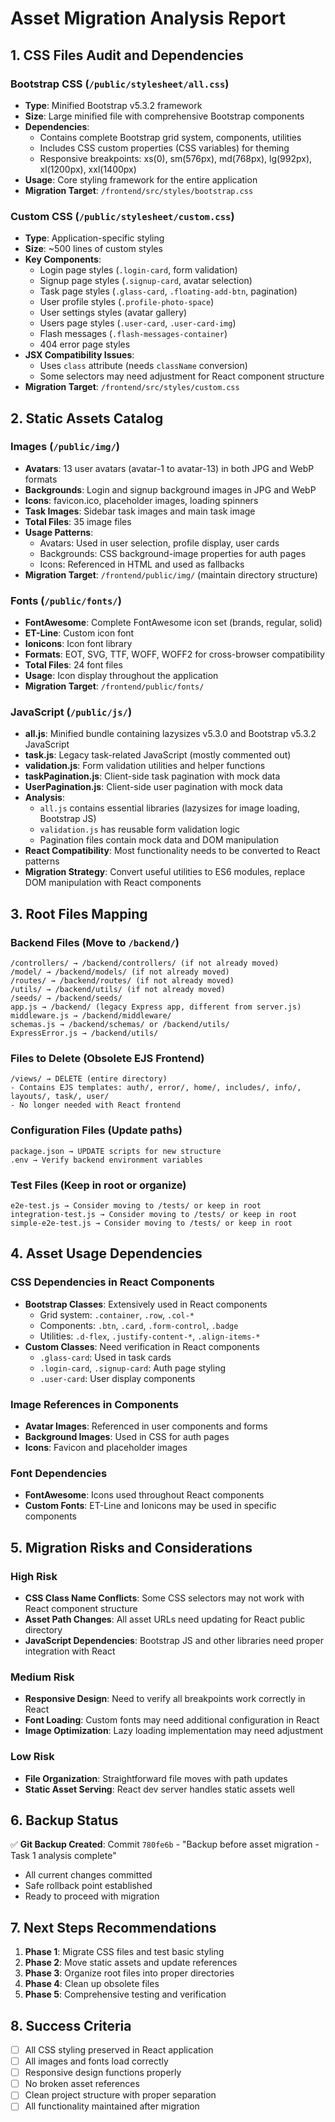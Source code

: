 # Asset Migration Analysis Report

## 1. CSS Files Audit and Dependencies

### Bootstrap CSS (`/public/stylesheet/all.css`)
- **Type**: Minified Bootstrap v5.3.2 framework
- **Size**: Large minified file with comprehensive Bootstrap components
- **Dependencies**: 
  - Contains complete Bootstrap grid system, components, utilities
  - Includes CSS custom properties (CSS variables) for theming
  - Responsive breakpoints: xs(0), sm(576px), md(768px), lg(992px), xl(1200px), xxl(1400px)
- **Usage**: Core styling framework for the entire application
- **Migration Target**: `/frontend/src/styles/bootstrap.css`

### Custom CSS (`/public/stylesheet/custom.css`)
- **Type**: Application-specific styling
- **Size**: ~500 lines of custom styles
- **Key Components**:
  - Login page styles (`.login-card`, form validation)
  - Signup page styles (`.signup-card`, avatar selection)
  - Task page styles (`.glass-card`, `.floating-add-btn`, pagination)
  - User profile styles (`.profile-photo-space`)
  - User settings styles (avatar gallery)
  - Users page styles (`.user-card`, `.user-card-img`)
  - Flash messages (`.flash-messages-container`)
  - 404 error page styles
- **JSX Compatibility Issues**: 
  - Uses `class` attribute (needs `className` conversion)
  - Some selectors may need adjustment for React component structure
- **Migration Target**: `/frontend/src/styles/custom.css`

## 2. Static Assets Catalog

### Images (`/public/img/`)
- **Avatars**: 13 user avatars (avatar-1 to avatar-13) in both JPG and WebP formats
- **Backgrounds**: Login and signup background images in JPG and WebP
- **Icons**: favicon.ico, placeholder images, loading spinners
- **Task Images**: Sidebar task images and main task image
- **Total Files**: 35 image files
- **Usage Patterns**:
  - Avatars: Used in user selection, profile display, user cards
  - Backgrounds: CSS background-image properties for auth pages
  - Icons: Referenced in HTML and used as fallbacks
- **Migration Target**: `/frontend/public/img/` (maintain directory structure)

### Fonts (`/public/fonts/`)
- **FontAwesome**: Complete FontAwesome icon set (brands, regular, solid)
- **ET-Line**: Custom icon font
- **Ionicons**: Icon font library
- **Formats**: EOT, SVG, TTF, WOFF, WOFF2 for cross-browser compatibility
- **Total Files**: 24 font files
- **Usage**: Icon display throughout the application
- **Migration Target**: `/frontend/public/fonts/`

### JavaScript (`/public/js/`)
- **all.js**: Minified bundle containing lazysizes v5.3.0 and Bootstrap v5.3.2 JavaScript
- **task.js**: Legacy task-related JavaScript (mostly commented out)
- **validation.js**: Form validation utilities and helper functions
- **taskPagination.js**: Client-side task pagination with mock data
- **UserPagination.js**: Client-side user pagination with mock data
- **Analysis**: 
  - `all.js` contains essential libraries (lazysizes for image loading, Bootstrap JS)
  - `validation.js` has reusable form validation logic
  - Pagination files contain mock data and DOM manipulation
- **React Compatibility**: Most functionality needs to be converted to React patterns
- **Migration Strategy**: Convert useful utilities to ES6 modules, replace DOM manipulation with React components

## 3. Root Files Mapping

### Backend Files (Move to `/backend/`)
```
/controllers/ → /backend/controllers/ (if not already moved)
/model/ → /backend/models/ (if not already moved)
/routes/ → /backend/routes/ (if not already moved)
/utils/ → /backend/utils/ (if not already moved)
/seeds/ → /backend/seeds/
app.js → /backend/ (legacy Express app, different from server.js)
middleware.js → /backend/middleware/
schemas.js → /backend/schemas/ or /backend/utils/
ExpressError.js → /backend/utils/
```

### Files to Delete (Obsolete EJS Frontend)
```
/views/ → DELETE (entire directory)
- Contains EJS templates: auth/, error/, home/, includes/, info/, layouts/, task/, user/
- No longer needed with React frontend
```

### Configuration Files (Update paths)
```
package.json → UPDATE scripts for new structure
.env → Verify backend environment variables
```

### Test Files (Keep in root or organize)
```
e2e-test.js → Consider moving to /tests/ or keep in root
integration-test.js → Consider moving to /tests/ or keep in root
simple-e2e-test.js → Consider moving to /tests/ or keep in root
```

## 4. Asset Usage Dependencies

### CSS Dependencies in React Components
- **Bootstrap Classes**: Extensively used in React components
  - Grid system: `.container`, `.row`, `.col-*`
  - Components: `.btn`, `.card`, `.form-control`, `.badge`
  - Utilities: `.d-flex`, `.justify-content-*`, `.align-items-*`
- **Custom Classes**: Need verification in React components
  - `.glass-card`: Used in task cards
  - `.login-card`, `.signup-card`: Auth page styling
  - `.user-card`: User display components

### Image References in Components
- **Avatar Images**: Referenced in user components and forms
- **Background Images**: Used in CSS for auth pages
- **Icons**: Favicon and placeholder images

### Font Dependencies
- **FontAwesome**: Icons used throughout React components
- **Custom Fonts**: ET-Line and Ionicons may be used in specific components

## 5. Migration Risks and Considerations

### High Risk
- **CSS Class Name Conflicts**: Some CSS selectors may not work with React component structure
- **Asset Path Changes**: All asset URLs need updating for React public directory
- **JavaScript Dependencies**: Bootstrap JS and other libraries need proper integration with React

### Medium Risk
- **Responsive Design**: Need to verify all breakpoints work correctly in React
- **Font Loading**: Custom fonts may need additional configuration in React
- **Image Optimization**: Lazy loading implementation may need adjustment

### Low Risk
- **File Organization**: Straightforward file moves with path updates
- **Static Asset Serving**: React dev server handles static assets well

## 6. Backup Status

✅ **Git Backup Created**: Commit `780fe6b` - "Backup before asset migration - Task 1 analysis complete"
- All current changes committed
- Safe rollback point established
- Ready to proceed with migration

## 7. Next Steps Recommendations

1. **Phase 1**: Migrate CSS files and test basic styling
2. **Phase 2**: Move static assets and update references
3. **Phase 3**: Organize root files into proper directories
4. **Phase 4**: Clean up obsolete files
5. **Phase 5**: Comprehensive testing and verification

## 8. Success Criteria

- [ ] All CSS styling preserved in React application
- [ ] All images and fonts load correctly
- [ ] Responsive design functions properly
- [ ] No broken asset references
- [ ] Clean project structure with proper separation
- [ ] All functionality maintained after migration